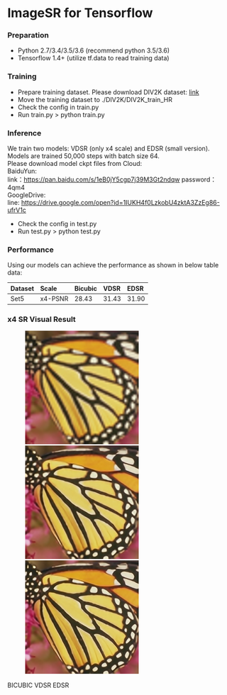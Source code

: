 # ImageSR for Tensorflow
### Preparation
- Python 2.7/3.4/3.5/3.6 (recommend python 3.5/3.6)
- Tensorflow 1.4+ (utilize tf.data to read training data)
### Training
- Prepare training dataset. Please download DIV2K dataset:
[link](http://data.vision.ee.ethz.ch/cvl/DIV2K/DIV2K_train_HR.zip)
- Move the training dataset to ./DIV2K/DIV2K_train_HR
- Check the config in train.py
- Run train.py > python train.py
### Inference
We train two models: VDSR (only x4 scale) and EDSR (small version). Models are trained 50,000 steps with batch size 64.  
Please download model ckpt files from Cloud:  
BaiduYun:  
link：https://pan.baidu.com/s/1eB0jY5cgp7j39M3Gt2ndqw password：4qm4  
GoogleDrive:  
line: https://drive.google.com/open?id=1IUKH4f0LzkobU4zktA3ZzEg86-ufrV1c
- Check the config in test.py
- Run test.py > python test.py
### Performance
Using our models can achieve the performance as shown in below table data:

|Dataset|Scale|Bicubic|VDSR|EDSR|
|:-|:-|:-|:-|:-|
|Set5|x4-PSNR|28.43|31.43|31.90|
### x4 SR Visual Result
<figure class="third">
    <img src="result/Set5/BICUBIC/butterfly_GT.bmp"><img src="result/Set5/VDSR/butterfly_GT.bmp"><img src="result/Set5/EDSR/butterfly_GT.bmp">
</figure>
BICUBIC     VDSR    EDSR


